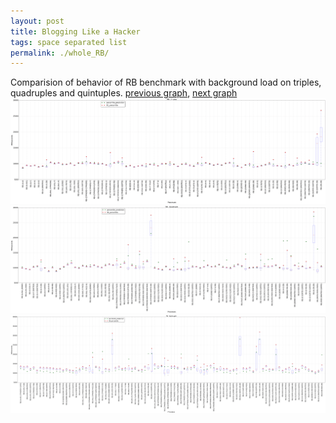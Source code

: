 ```yaml
---
layout: post
title: Blogging Like a Hacker
tags: space separated list
permalink: ./whole_RB/
---
```


Comparision of behavior of RB benchmark with background load on triples, quadruples and quintuples.
[previous graph](./whole_PDFD/), [next graph](./whole_ROD/)
<img src="./images/triple/RB_box.png" alt="graph figure"><img src="./images/quadruple/RB_box.png" alt="graph figure"><img src="./images/quintuple/RB_box.png" alt="graph figure">